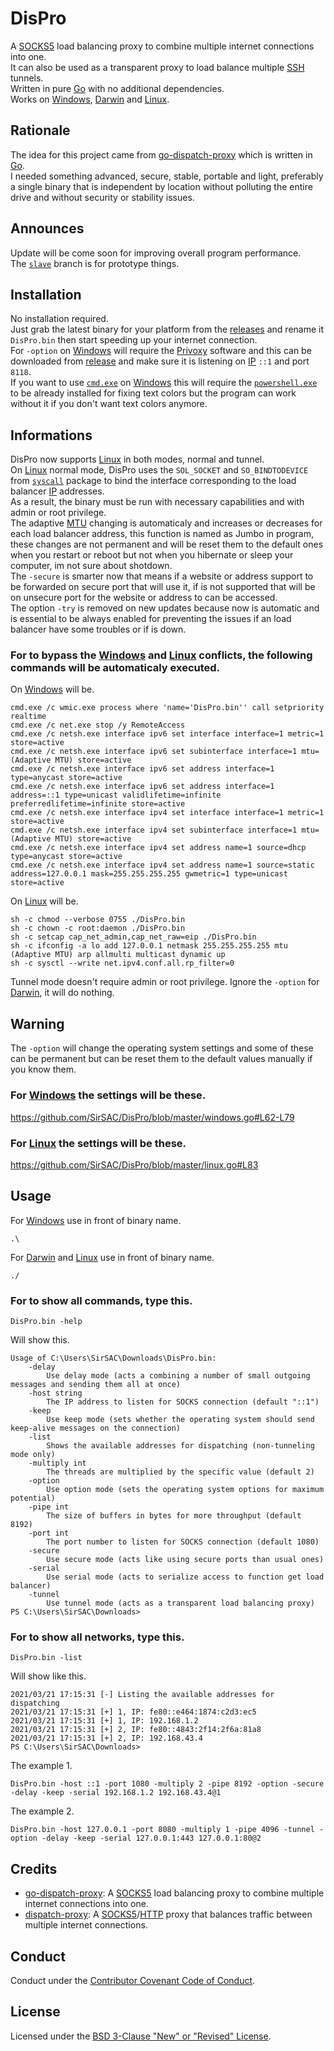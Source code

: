 # DisPro
A [SOCKS5](https://en.wikipedia.org/wiki/SOCKS) load balancing proxy to combine multiple internet connections into one. <br>
It can also be used as a transparent proxy to load balance multiple [SSH](https://en.wikipedia.org/wiki/SSH_(Secure_Shell)) tunnels. <br>
Written in pure [Go](https://en.wikipedia.org/wiki/Go_(programming_language)) with no additional dependencies. <br>
Works on [Windows](https://en.wikipedia.org/wiki/Microsoft_Windows), [Darwin](https://en.wikipedia.org/wiki/MacOS) and [Linux](https://en.wikipedia.org/wiki/Linux).

## Rationale
The idea for this project came from [go-dispatch-proxy](https://github.com/extremecoders-re/go-dispatch-proxy) which is written in [Go](https://en.wikipedia.org/wiki/Go_(programming_language)). <br>
I needed something advanced, secure, stable, portable and light, preferably a single binary that is independent by location without polluting the entire drive and without security or stability issues.

## Announces
Update will be come soon for improving overall program performance. <br>
The [`slave`](https://github.com/SirSAC/DisPro/tree/slave) branch is for prototype things.

## Installation
No installation required. <br>
Just grab the latest binary for your platform from the [releases](https://github.com/SirSAC/DisPro/releases/latest) and rename it `DisPro.bin` then start speeding up your internet connection. <br>
For `-option` on [Windows](https://en.wikipedia.org/wiki/Microsoft_Windows) will require the [Privoxy](https://en.wikipedia.org/wiki/Privoxy) software and this can be downloaded from [release](https://sourceforge.net/projects/ijbswa/files/Win32/3.0.32%20%28stable%29) and make sure it is listening on [IP](https://en.wikipedia.org/wiki/IP_address) `::1` and port `8118`. <br>
If you want to use [`cmd.exe`](https://en.wikipedia.org/wiki/Cmd.exe) on [Windows](https://en.wikipedia.org/wiki/Microsoft_Windows) this will require the [`powershell.exe`](https://en.wikipedia.org/wiki/PowerShell) to be already installed for fixing text colors but the program can work without it if you don't want text colors anymore.

## Informations
DisPro now supports [Linux](https://en.wikipedia.org/wiki/Linux) in both modes, normal and tunnel. <br>
On [Linux](https://en.wikipedia.org/wiki/Linux) normal mode, DisPro uses the `SOL_SOCKET` and `SO_BINDTODEVICE` from [`syscall`](https://golang.org/pkg/syscall/#BindToDevice) package to bind the interface corresponding to the load balancer [IP](https://en.wikipedia.org/wiki/IP_address) addresses. <br>
As a result, the binary must be run with necessary capabilities and with admin or root privilege. <br>
The adaptive [MTU](https://en.wikipedia.org/wiki/Maximum_transmission_unit) changing is automaticaly and increases or decreases for each load balancer address, this function is named as Jumbo in program, these changes are not permanent and will be reset them to the default ones when you restart or reboot but not when you hibernate or sleep your computer, im not sure about shotdown. <br>
The `-secure` is smarter now that means if a website or address support to be forwarded on secure port that will use it, if is not supported that will be on unsecure port for the website or address to can be accessed. <br>
The option `-try` is removed on new updates because now is automatic and is essential to be always enabled for preventing the issues if an load balancer have some troubles or if is down.
### For to bypass the [Windows](https://en.wikipedia.org/wiki/Microsoft_Windows) and [Linux](https://en.wikipedia.org/wiki/Linux) conflicts, the following commands will be automaticaly executed.
On [Windows](https://en.wikipedia.org/wiki/Microsoft_Windows) will be.
```
cmd.exe /c wmic.exe process where 'name='DisPro.bin'' call setpriority realtime
cmd.exe /c net.exe stop /y RemoteAccess
cmd.exe /c netsh.exe interface ipv6 set interface interface=1 metric=1 store=active
cmd.exe /c netsh.exe interface ipv6 set subinterface interface=1 mtu=(Adaptive MTU) store=active
cmd.exe /c netsh.exe interface ipv6 set address interface=1 type=anycast store=active
cmd.exe /c netsh.exe interface ipv6 set address interface=1 address=::1 type=unicast validlifetime=infinite preferredlifetime=infinite store=active
cmd.exe /c netsh.exe interface ipv4 set interface interface=1 metric=1 store=active
cmd.exe /c netsh.exe interface ipv4 set subinterface interface=1 mtu=(Adaptive MTU) store=active
cmd.exe /c netsh.exe interface ipv4 set address name=1 source=dhcp type=anycast store=active
cmd.exe /c netsh.exe interface ipv4 set address name=1 source=static address=127.0.0.1 mask=255.255.255.255 gwmetric=1 type=unicast store=active
```
On [Linux](https://en.wikipedia.org/wiki/Linux) will be.
```
sh -c chmod --verbose 0755 ./DisPro.bin
sh -c chown -c root:daemon ./DisPro.bin
sh -c setcap cap_net_admin,cap_net_raw=eip ./DisPro.bin
sh -c ifconfig -a lo add 127.0.0.1 netmask 255.255.255.255 mtu (Adaptive MTU) arp allmulti multicast dynamic up
sh -c sysctl --write net.ipv4.conf.all.rp_filter=0
```
Tunnel mode doesn't require admin or root privilege.
Ignore the `-option` for [Darwin](https://en.wikipedia.org/wiki/MacOS), it will do nothing.

## Warning
The `-option` will change the operating system settings and some of these can be permanent but can be reset them to the default values manually if you know them.
### For [Windows](https://en.wikipedia.org/wiki/Microsoft_Windows) the settings will be these.
<https://github.com/SirSAC/DisPro/blob/master/windows.go#L62-L79>
### For [Linux](https://en.wikipedia.org/wiki/Linux) the settings will be these.
<https://github.com/SirSAC/DisPro/blob/master/linux.go#L83>

## Usage
For [Windows](https://en.wikipedia.org/wiki/Microsoft_Windows) use in front of binary name.
```
.\
```
For [Darwin](https://en.wikipedia.org/wiki/MacOS) and [Linux](https://en.wikipedia.org/wiki/Linux) use in front of binary name.
```
./
```
### For to show all commands, type this.
```
DisPro.bin -help
```
Will show this.
```
Usage of C:\Users\SirSAC\Downloads\DisPro.bin:
	-delay
		Use delay mode (acts a combining a number of small outgoing messages and sending them all at once)
	-host string
		The IP address to listen for SOCKS connection (default "::1")
	-keep
		Use keep mode (sets whether the operating system should send keep-alive messages on the connection)
	-list
		Shows the available addresses for dispatching (non-tunneling mode only)
	-multiply int
		The threads are multiplied by the specific value (default 2)
	-option
		Use option mode (sets the operating system options for maximum potential)
	-pipe int
		The size of buffers in bytes for more throughput (default 8192)
	-port int
		The port number to listen for SOCKS connection (default 1080)
	-secure
		Use secure mode (acts like using secure ports than usual ones)
	-serial
		Use serial mode (acts to serialize access to function get load balancer)
	-tunnel
		Use tunnel mode (acts as a transparent load balancing proxy)
PS C:\Users\SirSAC\Downloads>
```
### For to show all networks, type this.
```
DisPro.bin -list
```
Will show like this.
```
2021/03/21 17:15:31 [-] Listing the available addresses for dispatching
2021/03/21 17:15:31 [+] 1, IP: fe80::e464:1874:c2d3:ec5
2021/03/21 17:15:31 [+] 1, IP: 192.168.1.2
2021/03/21 17:15:31 [+] 2, IP: fe80::4843:2f14:2f6a:81a8
2021/03/21 17:15:31 [+] 2, IP: 192.168.43.4
PS C:\Users\SirSAC\Downloads>
```
The example 1.
```
DisPro.bin -host ::1 -port 1080 -multiply 2 -pipe 8192 -option -secure -delay -keep -serial 192.168.1.2 192.168.43.4@1
```
The example 2.
```
DisPro.bin -host 127.0.0.1 -port 8080 -multiply 1 -pipe 4096 -tunnel -option -delay -keep -serial 127.0.0.1:443 127.0.0.1:80@2
```

## Credits
- [go-dispatch-proxy](https://github.com/extremecoders-re/go-dispatch-proxy): A [SOCKS5](https://en.wikipedia.org/wiki/SOCKS) load balancing proxy to combine multiple internet connections into one.
- [dispatch-proxy](https://github.com/alexkirsz/dispatch-proxy): A [SOCKS5](https://en.wikipedia.org/wiki/SOCKS)/[HTTP](https://en.wikipedia.org/wiki/Hypertext_Transfer_Protocol) proxy that balances traffic between multiple internet connections.

## Conduct
Conduct under the [Contributor Covenant Code of Conduct](https://github.com/SirSAC/DisPro/blob/master/code_of_conduct.md).

## License
Licensed under the [BSD 3-Clause "New" or "Revised" License](https://github.com/SirSAC/DisPro/blob/master/license.md).
